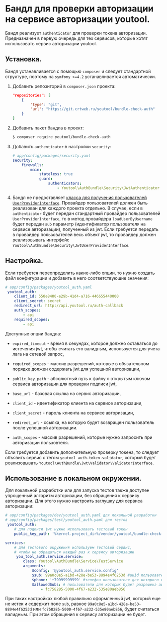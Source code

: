 Бандл для проверки авторизации на сервисе авторизации youtool.
============================================================

Бандл реализует `authenticator` для проверки токена авторизации. Предназначен в первую очередь для тех сервисов, которые хотят 
использовать сервис авторизации youtool.



Установка.
----------

Бандл устанавливается с помощью `composer` и следует стандартной структуре, поэтому на `symfony >=4.2` устанавливается автоматически.

1. Добавить репозиторий в `composer.json` проекта:

    ```json
    "repositories": [
        {
            "type": "git",
            "url": "https://git.crtweb.ru/youtool/bundle-check-auth"
        }
    ]
    ```

2. Добавить пакет бандла в проект:

    ```bash
    $ composer require youtool/bundle-check-auth
    ```

3. Добавить `authenticator` в настройки `security`:

    ```yaml
    # app/config/packages/security.yaml
    security:
        firewalls:
            main:
                stateless: true
                guard:
                    authenticators:
                        - Youtool\AuthBundle\Security\JwtAuthenticator
    ```

4. Бандл не предоставляет [класса для получения пользователей `UserProviderInterface`](https://symfony.com/doc/current/security.html#b-the-user-provider). 
Провайдер пользователей должен быть реализован для каждого проекта отдельно. В случае, если в `authenticator` будет передан 
стандартный провайдер пользователей `UserProviderInterface`, то в метод провайдера `loadUserByUsername` будет передан `sub` 
параметр (идентификатор пользователя на сервисе авторизации), полученный из jwt. Если требуется передать в провайдер пользователей 
весь объект jwt, то провайдер должен реализовывать интерфейс `Youtool\AuthBundle\Security\JwtUserProviderInterface`.




Настройка.
----------

Если требуется переопределить какие-либо опции, то нужно создать файл конфигурации и добавить в него соответствующие значения:

```yaml
# app/config/packages/youtool_auth.yaml
 youtool_auth:
    client_id: 550e8400-e29b-41d4-a716-446655440000
    client_secret: secret
    redirect_url: http://api.youtool.ru/auth-callback
    auth_scopes:
        - api
    required_scopes:
        - api
```

Доступные опции бандла:

* `expired_timeout` - время в секундах, которое должно оставаться до истечения jwt, чтобы считать его валидным, используется для учета лага на сетевой запрос,

* `required_scopes` - массив разрешений, которые в обязательном порядке должен содержать jwt для успешной авторизации,

* `public_key_path` - абсолютный путь к файлу с открытым ключом сервиса авторизации для проверки подписи jwt,

* `base_url` - базовая ссылка на сервис авторизации,

* `client_id` - идентификатор клиента на сервисе авторизации,

* `client_secret` - пароль клиента на сервисе авторизации,

* `redirect_url` - ссылка, на которую будет возвращен пользователь после успешной авторизации.

* `auth_scopes` - массив разрешений, которые нужно запросить при авторизации пользовтеля.

Если требуется добавить дополнительную проверку токена, то следует объявить сервис c тегом `youtool_auth.token.validator`, 
который будет реализовывать `Youtool\AuthBundle\Jwt\Validator\ValidatorInterface`.



Использование в локальном окружении.
------------------------------------

Для локальной разработки или для запуска тестов также доступен упрощенный алгоритм авторизации, без обращения к сервису авторизации. 
Для этого нужно настроить заглушку для сервиса авторизации:

```yaml
# app/config/packages/dev/youtool_auth.yaml для локальной разработки
# app/config/packages/test/youtool_auth.yaml для тестов
 youtool_auth:
    # для подписи jwt нужно использовать тестовый токен
    public_key_path: '%kernel.project_dir%/vendor/youtool/bundle-check-auth/Resources/keys/test.public.key'

services:
    # для тестового окружения используем тестовый сервис,
    # чтобы не обращаться каждый раз к сервису авторизации
     you_tool_auth.service.service:
        class: Youtool\AuthBundle\Service\TestService
        arguments:
            $config: '@youtool_auth.service.config'
            $sub: 99a0c8e5-a1bd-428e-be53-8894e4f6253d #uuid пользователя для которого надо получить токен
            $phone: '+79999999999' #телефон пользователя для которого надо получить токен
            $allowedSubs: # пользователи для которых будет разрешена авториазация
                - fc758285-5000-4f67-a232-535e80aeb856
```

При таких настройках любой правильно оформленный jwt, который еще не истек и содержит поле `sub`, 
равное `99a0c8e5-a1bd-428e-be53-8894e4f6253d` или `fc758285-5000-4f67-a232-535e80aeb856`, будет считаться валидным. 
При этом обращения к сервису авторизации не будет.
